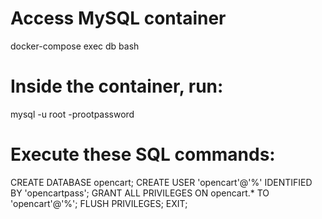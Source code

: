 # Access MySQL container
docker-compose exec db bash

# Inside the container, run:
mysql -u root -prootpassword

# Execute these SQL commands:
CREATE DATABASE opencart;
CREATE USER 'opencart'@'%' IDENTIFIED BY 'opencartpass';
GRANT ALL PRIVILEGES ON opencart.* TO 'opencart'@'%';
FLUSH PRIVILEGES;
EXIT;